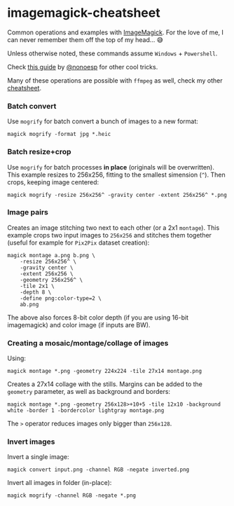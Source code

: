 # imagemagick-cheatsheet

Common operations and examples with [ImageMagick](https://imagemagick.org/index.php). For the love of me, I can never remember them off the top of my head... :sweat_smile:

Unless otherwise noted, these commands assume `Windows` + `Powershell`.

Check [this guide](https://nono.ma/ffmpeg-and-imagemagick-guide) by [@nonoesp](https://github.com/nonoesp) for other cool tricks. 

Many of these operations are possible with `ffmpeg` as well, check my other [cheatsheet](https://github.com/garciadelcastillo/ffmpeg-cheatsheet).

### Batch convert
Use `mogrify` for batch convert a bunch of images to a new format:

    magick mogrify -format jpg *.heic

### Batch resize+crop

Use `mogrify` for batch processes **in place** (originals will be overwritten). This example resizes to 256x256, fitting to the smallest simension (`^`). Then crops, keeping image centered:

    magick mogrify -resize 256x256^ -gravity center -extent 256x256^ *.png

### Image pairs

Creates an image stitching two next to each other (or a 2x1 `montage`). This example crops two input images to `256x256` and stitches them together (useful for example for `Pix2Pix` dataset creation):

    magick montage a.png b.png \
        -resize 256x256^ \
        -gravity center \
        -extent 256x256 \
        -geometry 256x256^ \
        -tile 2x1 \
        -depth 8 \
        -define png:color-type=2 \
        ab.png
    
The above also forces 8-bit color depth (if you are using 16-bit imagemagick) and color image (if inputs are BW).


### Creating a mosaic/montage/collage of images

Using:

    magick montage *.png -geometry 224x224 -tile 27x14 montage.png

Creates a 27x14 collage with the stills. Margins can be added to the `geometry` parameter, as well as background and borders:

    magick montage *.png -geometry 256x128>+10+5 -tile 12x10 -background white -border 1 -bordercolor lightgray montage.png

The `>` operator reduces images only bigger than `256x128`.

### Invert images

Invert a single image:

    magick convert input.png -channel RGB -negate inverted.png
     
Invert all images in folder (in-place):
    
    magick mogrify -channel RGB -negate *.png
